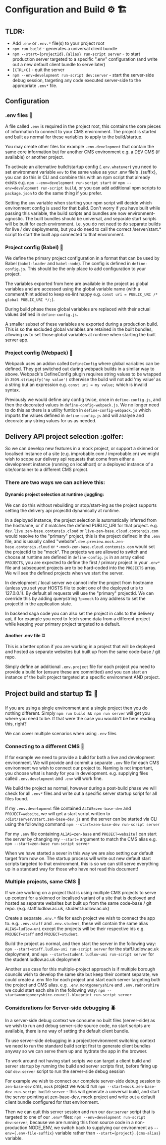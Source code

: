 # Configuration and Build :gear: :building_construction:

## TLDR:

- Add `.env` or `.env.*` file(s) to your project root
- `npm run build` - generates a universal client bundle
- `npm --start={projectId}.{alias} run-script server` - to start production server targeted to a specific ".env" configuration (and write out a new default client bundle to serve later)
- `[CTRL+C]` - quit the server
- `npm --env=development run-script dev:server` - start the server-side debug session, targeting any code executed server-side to the appropriate `.env*` file.

## Configuration

### .env files :lizard:

A file called `.env` is required in the project root, this contains the core pieces of information to connect to your CMS environment. The project is started and built as normal for these variables to apply to the build/startup.

You may create other files for example `.env.development` that contain the same core information but for another CMS environment e.g. a DEV CMS (if available) or another project.

To activate an alternative build/startup config (`.env.whatever`) you need to set environment variable `env` to the same value as your .env file's .{suffix}, you can do this in CLI and combine this with an npm script that already exists e.g. `npm --env=development run-script start` or `npm --env=development run-script build`, or you can add additional npm scripts to `package.json` to do the same thing if you prefer.

Setting the `env` variable when starting your npm script will decide which environment config is used for that build. Don't worry if you have built while passing this variable, the build scripts and bundles are now environment-agnostic. The built bundles should be universal, and separate start scripts will be built for each environment. i.e. you do not need to do separate builds for live / dev deployments, but you do need to call the correct /server/start.\* script to start the built app connected to that environment.

### Project config (Babel) :space_invader:

We define the primary project configuration in a format that can be used by Babel (`babel-loader` and `babel-node`). The config is defined in `define-config.js`. This should be the only place to add configuration to your project.

The variables exported from here are available in the project as global variables and are accessed using the global variable name (with a comment/hint added to keep es-lint happy e.g. `const uri = PUBLIC_URI /* global PUBLIC_URI */;`).

During build phase these global variables are replaced with their actual values defined in `define-config.js`.

A smaller subset of these variables are exported during a production build. This is so the excluded global variables are retained in the built bundles, allowing us to set those global variables at runtime when starting the built server app.

### Project config (Webpack) :construction_worker:

Webpack uses an addon called `DefineConfig` where global variables can be defined. They get switched out during webpack builds in a similar way to above. Webpack's DefineConfig plugin requires string values to be wrapped in `JSON.stringify('my value')` otherwise the build will not add 'my value' as a string but an expression e.g. `const uri = my value;` which is invalid syntax.

Previously we would define any config twice, once in `define-config.js`, and then the decorated values in `define-config-webpack.js`. We no longer need to do this as there is a utility funtion in `define-config-webpack.js` which imports the values defined in `define-config.js` and will analyse and decorate any string values for us as needed.

## Delivery API project selection :golfer:

So we can develop new features in a mock project, or support a skinned or localised instance of a site (e.g. improbable.com / improbable.cn) we might wish to scope our delivery api requests that come from either a development instance (running on localhost) or a deployed instance of a site/container to a different CMS project.

### There are two ways we can achieve this:

#### Dynamic project selection at runtime :juggling:

We can do this without rebuilding or stop/start-ing as the project supports setting the delivery api projectId dynamically at runtime.

In a deployed instance, the project selection is automatically inferred from the hostname, or if it matches the defined PUBLIC_URI for that project. e.g. `dev.live.zen-base.contensis.cloud` or `live-zen-base.cloud.contensis.com` would resolve to the "primary" project, this is the project defined in the `.env` file, and is usually called "website". `dev.preview.mock.zen-base.contensis.cloud` or `*-mock-zen-base.cloud.contensis.com` would set the projectId to be "mock". The projects we are allowed to switch and choose at runtime are defined in `define-config.js` in an array called `PROJECTS`, you are expected to define the first / primary project in your `.env*` file and subsequent projects are to be hard-coded into the `PROJECTS` array. We will see the defined projects when we start the server.

In development / local server we cannot infer the project from hostname (unless you set your HOSTS file to point one of the deployed urls to 127.0.0.1). By default all requests will use the "primary" projectId. We can override this by adding querystring `?p=mock` to any address to set the projectId in the application state.

In backend saga code you can also set the project in calls to the delivery api, if for example you need to fetch some data from a different project while keeping your primary project targeted to a default.

#### Another .env file :gemini:

This is a better option if you are working in a project that will be deployed and hosted as separate websites but built up from the same code-base / git repo.

Simply define an additional `.env.project` file for each project you need to provide a build for (ensure these are committed) and you can start an instance of the built project targeted at a specific environment AND project.

## Project build and startup :building_construction: :vertical_traffic_light:

If you are using a single environment and a single project then you do nothing different. Simply `npm run build && npm run server` will get you where you need to be. If that were the case you wouldn't be here reading this, right?

We can cover multiple scenarios when using `.env` files

### Connecting to a different CMS :couple:

If for example we need to provide a build for both a live and development environment. We will provide and commit a separate `.env` file for each CMS environment we wish to connect our project to. Naming is not important, you choose what is handy for you in development. e.g. supplying files called `.env.development` and `.env` will work fine.

We build the project as normal, however during a post-build phase we will check for all `.env*` files and write out a specific server startup script for all files found.

If my `.env.development` file contained `ALIAS=zen-base-dev` and `PROJECT=website`, we will get a start script written to `/dist/server/start.zen-base-dev.js` and the server can be started via CLI using the following command `npm --start=zen-base-dev run-script server`

For my `.env` file containing `ALIAS=zen-base` and `PROJECT=website` I can start the server by changing my `--start=` argument to match the CMS alias e.g. `npm --start=zen-base run-script server`

When we have started a sever in this way we are also setting our default target from now on. The startup process will write out new default start scripts targeted to that environment, this is so we can still serve everything up in a standard way for those who have not read this document!

### Multiple projects, same CMS :two_men_holding_hands:

If we are working on a project that is using multiple CMS projects to serve up content for a skinned or localised variant of a site that is deployed and hosted as separate websites but built up from the same code-base / git repo. (e.g. staff.ludlow.ac.uk, student.ludlow.ac.uk)

Create a separate `.env.*` file for each project we wish to connect the app to. e.g. `.env.staff` and `.env.student`, these will contain the same alias `ALIAS=ludlow-uni` except the projects will be their respective ids e.g. `PROJECT=staff` and `PROJECT=student`.

Build the project as normal, and then start the server in the following way: `npm --start=staff.ludlow-uni run-script server` for the staff.ludlow.ac.uk deployment, and `npm --start=student.ludlow-uni run-script server` for the student.ludlow.ac.uk deployment

Another use case for this multiple-project approach is if multiple borough councils wish to develop the same site but keep their content separate, we could create a .env file for each project and start each server targeting both the project and CMS alias. e.g. `.env.montgomeryshire` and `.env.radnorshire` we could start each site in the following way: `npm --start=montgomeryshire.council-blueprint run-script server`

### Considerations for Server-side debugging :beetle:

In a server-side debug context we consume no built files (server-side) as we wish to run and debug server-side source code, no start scripts are available, there is no way of setting the default client bundle.

To use server-side debugging in a project/environment switching context we need to run the standard build script first to generate client bundles anyway so we can serve them up and hydrate the app in the browser.

To work around not having start scripts we can target a client build and server startup by running the build and server scripts first, before firing up our `dev:server` script to run the server-side debug session

For example we wish to connect our complete server-side debug session to `zen-base-dev` cms, `mock` project we would run `npm --start=mock.zen-base-dev run-script build:server` - this will generate a universal build, and start the server pointing at zen-base-dev, mock project and write out a default client bundle configured for that environment.

Then we can quit this server session and run our `dev:server` script that is targeted to one of our `.env*` files: `npm --env=development run-script dev:server`, because we are running this from source code in a non-production NODE_ENV, we switch back to supplying our environment as `--env={.env-file-suffix}` variable rather than `--start={project}.{cms-alias}` variable.
